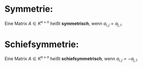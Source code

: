 # Symmetrie:
Eine Matrix $A \in K^{n \times n}$ heißt **symmetrisch**, wenn $a_{i, j} = a_{j, i}$.

# Schiefsymmetrie:
Eine Matrix $A \in K^{n \times n}$ heißt **schiefsymmetrisch**, wenn $a_{i,j} = -a_{j, i}$.
